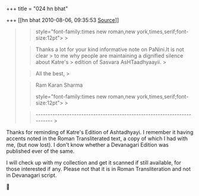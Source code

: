 +++
title = "024 hn bhat"

+++
[[hn bhat	2010-08-06, 09:35:53 [Source](https://groups.google.com/g/bvparishat/c/l53DBASBoW8)]]



> 
> >  style="font-family:times new roman,new york,times,serif;font-size:12pt"> >
> 
> > Thanks a lot for your kind informative note on PaNini.It is not clear > to me why people are maintaining a dignified silence about Katre's > edition of Sasvara AsHTaadhyaayii. >
> 
> > 
> >  All the best, >
> 
> > 
> >  Ram Karan Sharma  
> > 
> >  style="font-family:times new roman,new york,times,serif;font-size:12pt"> >
>   
> > 
> > ------------------------------------------------------------------------ >
> 
> > 
> > 
> > 

  

Thanks for reminding of Katre's Edition of Ashtadhyayi. I remember it having accents noted in the Roman Transliterated text, a copy of which I had with me, (but now lost). I don't know whether a Devanagari Edition was published ever of the same.

  

I will check up with my collection and get it scanned if still available, for those interested if any. Please not that it is in Roman Transliteration and not in Devanagari script.



